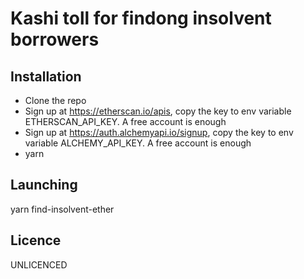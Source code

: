 # Kashi toll for findong insolvent borrowers

## Installation

- Clone the repo
- Sign up at https://etherscan.io/apis, copy the key to env variable ETHERSCAN_API_KEY. A free account is enough
- Sign up at https://auth.alchemyapi.io/signup, copy the key to env variable ALCHEMY_API_KEY. A free account is enough
- yarn

## Launching

yarn find-insolvent-ether
## Licence

UNLICENCED
